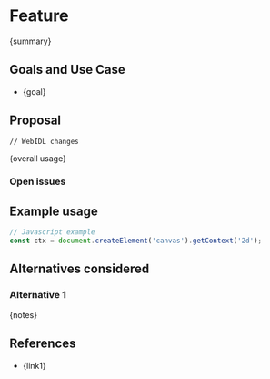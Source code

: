 Feature
=======

{summary}

Goals and Use Case
------------------

- {goal}


Proposal
--------

```webidl
// WebIDL changes
```

{overall usage}

### Open issues

Example usage
-------------

```js
// Javascript example
const ctx = document.createElement('canvas').getContext('2d');

```

Alternatives considered
-----------------------

### Alternative 1

{notes}


References
----------

- {link1}
